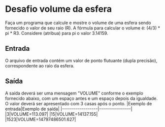 # Desafio volume da esfera
Faça um programa que calcule e mostre o volume de uma esfera sendo fornecido o valor de seu raio (R). A fórmula para calcular o volume é: (4/3) * pi * R3. Considere (atribua) para pi o valor 3.14159.

## Entrada
O arquivo de entrada contém um valor de ponto flutuante (dupla precisão), correspondente ao raio da esfera.
## Saída
A saída deverá ser uma mensagem "VOLUME" conforme o exemplo fornecido abaixo, com um espaço antes e um espaço depois da igualdade. O valor deverá ser apresentado com 3 casas após o ponto.
|Exemplo de entrada|Exemplo de saída|
|------------------|----------------|
|3|VOLUME=113.097|
|15|VOLUME=14137.155|
|1523|VOLUME=14797486501.627|
 
